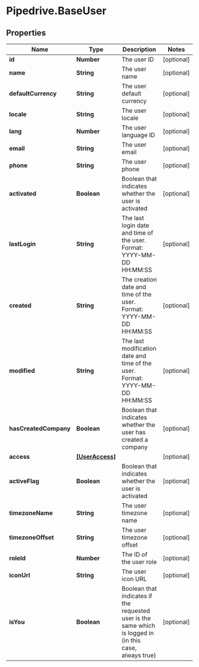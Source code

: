 # Pipedrive.BaseUser

## Properties

Name | Type | Description | Notes
------------ | ------------- | ------------- | -------------
**id** | **Number** | The user ID | [optional] 
**name** | **String** | The user name | [optional] 
**defaultCurrency** | **String** | The user default currency | [optional] 
**locale** | **String** | The user locale | [optional] 
**lang** | **Number** | The user language ID | [optional] 
**email** | **String** | The user email | [optional] 
**phone** | **String** | The user phone | [optional] 
**activated** | **Boolean** | Boolean that indicates whether the user is activated | [optional] 
**lastLogin** | **String** | The last login date and time of the user. Format: YYYY-MM-DD HH:MM:SS | [optional] 
**created** | **String** | The creation date and time of the user. Format: YYYY-MM-DD HH:MM:SS | [optional] 
**modified** | **String** | The last modification date and time of the user. Format: YYYY-MM-DD HH:MM:SS | [optional] 
**hasCreatedCompany** | **Boolean** | Boolean that indicates whether the user has created a company | [optional] 
**access** | [**[UserAccess]**](UserAccess.md) |  | [optional] 
**activeFlag** | **Boolean** | Boolean that indicates whether the user is activated | [optional] 
**timezoneName** | **String** | The user timezone name | [optional] 
**timezoneOffset** | **String** | The user timezone offset | [optional] 
**roleId** | **Number** | The ID of the user role | [optional] 
**iconUrl** | **String** | The user icon URL | [optional] 
**isYou** | **Boolean** | Boolean that indicates if the requested user is the same which is logged in (in this case, always true) | [optional] 


